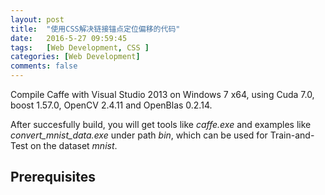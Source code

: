 ```yaml
---
layout: post
title:  "使用CSS解决链接锚点定位偏移的代码"
date:   2016-5-27 09:59:45
tags:	[Web Development, CSS ]
categories: [Web Development]
comments: false
---
```


Compile Caffe with Visual Studio 2013 on Windows 7 x64, using Cuda 7.0, boost 1.57.0, OpenCV 2.4.11 and OpenBlas 0.2.14.  

After succesfully build, you will get tools like *caffe.exe* and examples  like *convert_mnist_data.exe* under path *bin*, which can be used for Train-and-Test on the dataset *mnist*.

<!-- more -->

## Prerequisites
